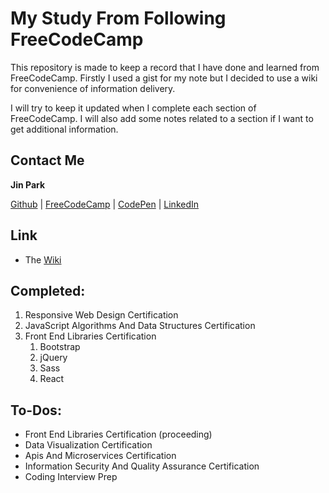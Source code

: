 # My Study From Following FreeCodeCamp

This repository is made to keep a record that I have done and learned from FreeCodeCamp. Firstly I used a gist for my note but I decided to use a wiki for convenience of information delivery.

I will try to keep it updated when I complete each section of FreeCodeCamp. I will also add some notes related to a section if I want to get additional information.

## Contact Me

**Jin Park**

[Github](https://github.com/JinPark1504) | [FreeCodeCamp](https://www.freecodecamp.org/jin_programmer) | [CodePen](https://codepen.io/Jin-programmer/) | [LinkedIn](https://www.linkedin.com/in/jungjin-park-b3a67b163/)

## Link

- The [Wiki](https://github.com/JinPark1504/Jin_FreeCodeCamp/wiki)

## Completed:

1. Responsive Web Design Certification
2. JavaScript Algorithms And Data Structures Certification
3. Front End Libraries Certification
    1. Bootstrap
    2. jQuery
    3. Sass
    4. React

## To-Dos:

- Front End Libraries Certification (proceeding)
- Data Visualization Certification
- Apis And Microservices Certification
- Information Security And Quality Assurance Certification
- Coding Interview Prep
